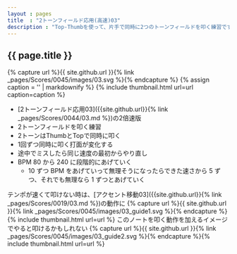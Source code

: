 ```yaml
---
layout : pages
title  : "2トーンフィールド応用(高速)03"
description : "Top-Thumbを使って、片手で同時に2つのトーンフィールドを叩く練習です。1回ずつ手が変わります。2つともきれいに鳴るように練習しましょう。"
---
```


## {{ page.title }}

{% capture url %}{{ site.github.url }}{% link _pages/Scores/0045/images/03.svg %}{% endcapture %}
{% assign caption = '' | markdownify %}
{% include thumbnail.html url=url caption=caption %}

* [2トーンフィールド応用03]({{site.github.url}}{% link _pages/Scores/0044/03.md %})の2倍速版
* 2トーンフィールドを叩く練習
* 2トーンはThumbとTopで同時に叩く
* 1回ずつ同時に叩く打面が変化する
* 途中でミスしたら同じ速度の最初からやり直し
* BPM 80 から 240 に段階的にあげていく
  * 10 ずつ BPM をあげていって無理そうになったらできた速さから 5 ずつ、それでも無理なら 1 ずつとあげていく

テンポが速くて叩けない時は、[アクセント移動03]({{site.github.url}}{% link _pages/Scores/0019/03.md %})の動作に
{% capture url %}{{ site.github.url }}{% link _pages/Scores/0045/images/03_guide1.svg %}{% endcapture %}{% include thumbnail.html url=url %}
このノートを叩く動作を加えるイメージでやると叩けるかもしれない
{% capture url %}{{ site.github.url }}{% link _pages/Scores/0045/images/03_guide2.svg %}{% endcapture %}{% include thumbnail.html url=url %}
